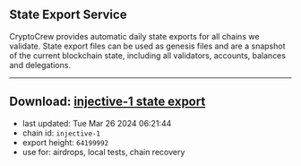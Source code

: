 ## State Export Service
CryptoCrew provides automatic daily state exports for all chains we validate. State export files can be used as genesis files and are a snapshot of the current blockchain state, including all validators, accounts, balances and delegations.

---
**Download: [injective-1 state export](https://dl-eu2.ccvalidators.com/SERVICE/injective/injective-1_export_64199992.json)**
---

- last updated: Tue Mar 26 2024 06:21:44
- chain id: `injective-1`
- export height: `64199992`
- use for: airdrops, local tests, chain recovery
